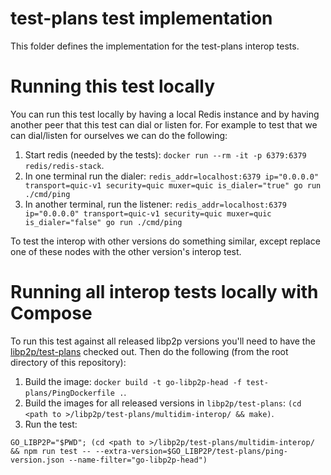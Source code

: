 # test-plans test implementation

This folder defines the implementation for the test-plans interop tests.

# Running this test locally

You can run this test locally by having a local Redis instance and by having
another peer that this test can dial or listen for. For example to test that we
can dial/listen for ourselves we can do the following:

1. Start redis (needed by the tests): `docker run --rm -it -p 6379:6379
   redis/redis-stack`.
2. In one terminal run the dialer: `redis_addr=localhost:6379 ip="0.0.0.0"
   transport=quic-v1 security=quic muxer=quic is_dialer="true" go run
   ./cmd/ping`
3. In another terminal, run the listener: `redis_addr=localhost:6379
   ip="0.0.0.0" transport=quic-v1 security=quic muxer=quic is_dialer="false" go
   run ./cmd/ping`


To test the interop with other versions do something similar, except replace one
of these nodes with the other version's interop test.

# Running all interop tests locally with Compose

To run this test against all released libp2p versions you'll need to have the
[libp2p/test-plans](https://github.com/libp2p/test-plans) checked out. Then do
the following (from the root directory of this repository):

1. Build the image: `docker build -t go-libp2p-head -f test-plans/PingDockerfile .`.
2. Build the images for all released versions in `libp2p/test-plans`: `(cd <path
   to >/libp2p/test-plans/multidim-interop/ && make)`.
3. Run the test:
```
GO_LIBP2P="$PWD"; (cd <path to >/libp2p/test-plans/multidim-interop/ && npm run test -- --extra-version=$GO_LIBP2P/test-plans/ping-version.json --name-filter="go-libp2p-head")

```
